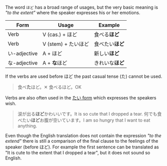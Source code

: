 The word `ほど` has a broad range of usages, but the very basic meaning is *"to the extent"* where the speaker expresses his or her emotions.

|Form|Usage|Example|
|-|-|-|
|Verb|V (cas.) + ほど|食べる**ほど**|
|Verb|V (stem) + たいほど|食べたい**ほど**|
|い-adjective|A + ほど|新しい**ほど**|
|な-adjective|A + **な**ほど|きれいな**ほど**|

If the verbs are used before ほど the past casual tense (た) cannot be used.
>食べ**た**ほど。✕
>食べるほど。OK

Verbs are also often used in the [たい form](41) which expresses the speakers wish.

>涙が出る**ほど**かわいいです。It is so cute that I dropped a tear.
>何でも食べたい**ほど**お腹が空いています。I am so hungry that I want to eat anything.

Even though the English translation does not contain the expression *"to the extend"* there is still a comparison of the final clause to the feelings of the speaker (before ほど). For example the first sentence can be translated as "It is cute to the extent that I dropped a tear", but it does not sound so English.